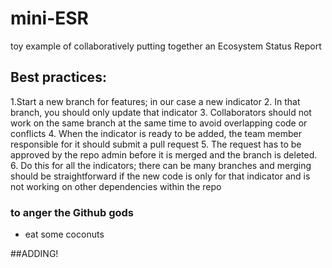 # mini-ESR
toy example of collaboratively putting together an Ecosystem Status Report

## Best practices: 
1.Start a new branch for features; in our case a new indicator
2. In that branch, you should only update that indicator
3. Collaborators should not work on the same branch at the same time to avoid overlapping code or conflicts
4. When the indicator is ready to be added, the team member responsible for it should submit a pull request
5. The request has to be approved by the repo admin before it is merged and the branch is deleted.
6. Do this for all the indicators; there can be many branches and merging should be straightforward if the new code is only for that indicator and is not working on other dependencies within the repo

### to anger the Github gods
- eat some coconuts

##ADDING!

